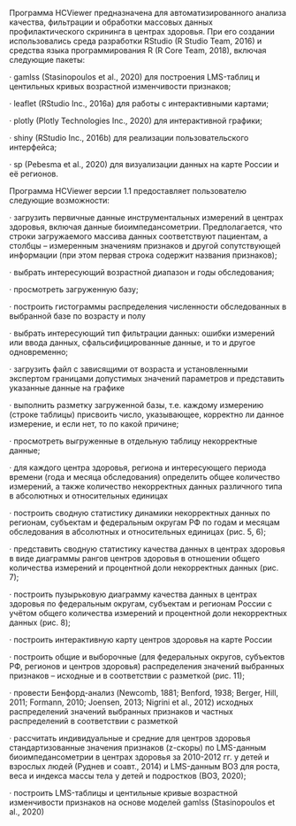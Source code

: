Программа HCViewer предназначена для автоматизированного анализа качества, фильтрации и обработки массовых данных профилактического скрининга в центрах здоровья. При его создании использовались среда разработки RStudio (R Studio Team, 2016) и средства языка программирования R (R Core Team, 2018), включая следующие пакеты:

· gamlss (Stasinopoulos et al., 2020) для построения LMS-таблиц и центильных кривых возрастной изменчивости признаков;

· leaflet (RStudio Inc., 2016a) для работы с интерактивными картами;

· plotly (Plotly Technologies Inc., 2020) для интерактивной графики;

· shiny (RStudio Inc., 2016b) для реализации пользовательского интерфейса;

· sp (Pebesma et al., 2020) для визуализации данных на карте России и её регионов.



Программа HCViewer версии 1.1 предоставляет пользователю следующие возможности:

· загрузить первичные данные инструментальных измерений в центрах здоровья, включая данные биоимпедансометрии. Предполагается, что строки загружаемого массива данных соответствуют пациентам, а столбцы – измеренным значениям признаков и другой сопутствующей информации (при этом первая строка содержит названия признаков);

· выбрать интересующий возрастной диапазон и годы обследования;

· просмотреть загруженную базу;

· построить гистограммы распределения численности обследованных в выбранной базе по возрасту и полу

· выбрать интересующий тип фильтрации данных: ошибки измерений или ввода данных, сфальсифицированные данные, и то и другое одновременно;

· загрузить файл с зависящими от возраста и установленными экспертом границами допустимых значений параметров и представить указанные данные на графике

· выполнить разметку загруженной базы, т.е. каждому измерению (строке таблицы) присвоить число, указывающее, корректно ли данное измерение, и если нет, то по какой причине;

· просмотреть выгруженные в отдельную таблицу некорректные данные;

· для каждого центра здоровья, региона и интересующего периода времени (года и месяца обследования) определить общее количество измерений, а также количество некорректных данных различного типа в абсолютных и относительных единицах

· построить сводную статистику динамики некорректных данных по регионам, субъектам и федеральным округам РФ по годам и месяцам обследования в абсолютных и относительных единицах (рис. 5, 6);

· представить сводную статистику качества данных в центрах здоровья в виде диаграммы рангов центров здоровья в отношении общего количества измерений и процентной доли некорректных данных (рис. 7);

· построить пузырьковую диаграмму качества данных в центрах здоровья по федеральным округам, субъектам и регионам России с учётом общего количества измерений и процентной доли некорректных данных (рис. 8);

· построить интерактивную карту центров здоровья на карте России

· построить общие и выборочные (для федеральных округов, субъектов РФ, регионов и центров здоровья) распределения значений выбранных признаков – исходные и в соответствии с разметкой (рис. 11);

· провести Бенфорд-анализ (Newcomb, 1881; Benford, 1938; Berger, Hill, 2011; Formann, 2010; Joensen, 2013; Nigrini et al., 2012) исходных распределений значений выбранных признаков и частных распределений в соответствии с разметкой

· рассчитать индивидуальные и средние для центров здоровья стандартизованные значения признаков (z-скоры) по LMS-данным биоимпедансометрии в центрах здоровья за 2010-2012 гг. у детей и взрослых людей (Руднев и соавт., 2014) и LMS-данным ВОЗ для роста, веса и индекса массы тела у детей и подростков (ВОЗ, 2020);

· построить LMS-таблицы и центильные кривые возрастной изменчивости признаков на основе моделей gamlss (Stasinopoulos et al., 2020)
